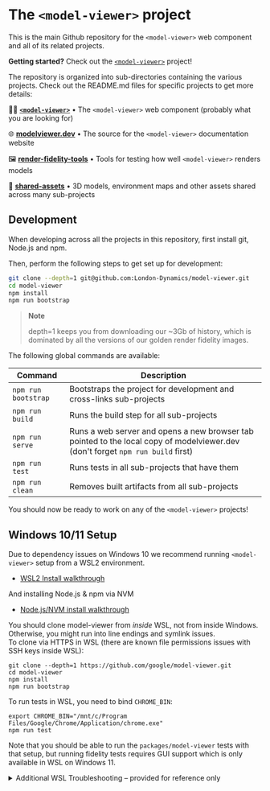 # The `<model-viewer>` project

This is the main Github repository for the `<model-viewer>` web component and
all of its related projects.

**Getting started?** Check out the [`<model-viewer>`](packages/model-viewer) project!

The repository is organized into sub-directories containing the various projects.
Check out the README.md files for specific projects to get more details:

👩‍🚀 **[`<model-viewer>`](packages/model-viewer)** • The `<model-viewer>` web component (probably what you are looking for)

🌐 **[modelviewer.dev](packages/modelviewer.dev)** • The source for the `<model-viewer>` documentation website

🖼 **[render-fidelity-tools](packages/render-fidelity-tools)** • Tools for testing how well `<model-viewer>` renders models

🎨 **[shared-assets](packages/shared-assets)** • 3D models, environment maps and other assets shared across many sub-projects

## Development

When developing across all the projects in this repository, first install git,
Node.js and npm.

Then, perform the following steps to get set up for development:

```sh
git clone --depth=1 git@github.com:London-Dynamics/model-viewer.git
cd model-viewer
npm install
npm run bootstrap
```

> **Note**
> 
> depth=1 keeps you from downloading our ~3Gb of history, which is dominated by all the versions of our golden render fidelity images.

The following global commands are available:

Command                        | Description
------------------------------ | -----------
`npm run bootstrap`            | Bootstraps the project for development and cross-links sub-projects
`npm run build`                | Runs the build step for all sub-projects
`npm run serve`                | Runs a web server and opens a new browser tab pointed to the local copy of modelviewer.dev (don't forget `npm run build` first)
`npm run test`                 | Runs tests in all sub-projects that have them
`npm run clean`                | Removes built artifacts from all sub-projects

You should now be ready to work on any of the `<model-viewer>` projects!

## Windows 10/11 Setup
Due to dependency issues on Windows 10 we recommend running `<model-viewer>` setup from a WSL2 environment.
 * [WSL2 Install walkthrough](https://docs.microsoft.com/en-us/windows/wsl/install-win10)

And installing Node.js & npm via NVM
 * [Node.js/NVM install walkthrough](https://docs.microsoft.com/en-us/windows/nodejs/setup-on-wsl2)

You should clone model-viewer from _inside_ WSL, not from inside Windows. Otherwise, you might run into line endings and symlink issues.  
To clone via HTTPS in WSL (there are known file permissions issues with SSH keys inside WSL):  
```
git clone --depth=1 https://github.com/google/model-viewer.git
cd model-viewer
npm install
npm run bootstrap
```

To run tests in WSL, you need to bind `CHROME_BIN`:
```
export CHROME_BIN="/mnt/c/Program Files/Google/Chrome/Application/chrome.exe"
npm run test
```

Note that you should be able to run the `packages/model-viewer` tests with that setup, but running fidelity tests requires GUI support which is only available in WSL on Windows 11.  

<details>
 <summary>Additional WSL Troubleshooting – provided for reference only</summary>
 
> These issues should not happen when you have followed the above WSL setup steps (clone via HTTPS, clone from inside WSL, bind CHROME_BIN). The notes here might be helpful if you're trying to develop model-viewer from inside Windows (not WSL) instead (not recommended).  

### Running Tests
Running `npm run test` requires an environment variable on WSL that points to `CHROME_BIN`.
You can set that via this command (this is the default Chrome install directory, might be somewhere else on your machine)
```
export CHROME_BIN="/mnt/c/Program Files/Google/Chrome/Application/chrome.exe"
npm run test
```

Tests in `packages/model-viewer` should now run properly; fidelity tests might still fail (see errors and potential workarounds below).

### Error: `/bin/bash^M: bad interpreter: No such file or directory`
**Symptom**
Running a .sh script, for example  `fetch-khronos-gltf-samples.sh`, throws an error message `/bin/bash^M: bad interpreter: No such file or directory`

Alternative error:  
```
! was unexpected at this time.
npm ERR! code ELIFECYCLE
npm ERR! errno 1
npm ERR! @google/model-viewer@1.10.1 prepare: `if [ ! -L './shared-assets' ]; then ln -s ../shared-assets ./shared-assets; fi && ../shared-assets/scripts/fetch-khronos-gltf-samples.sh`
```

**Solution**
This is caused by incorrect line endings in some of the .sh files due to git changing these on checkout on Windows (not inside WSL). It's recommended to clone the model-viewer repository from a WSL session.  

As a workaround, you can re-write line endings using the following command:  
```
sed -i -e 's/\r$//' ../shared-assets/scripts/fetch-khronos-gltf-samples.sh
```

### Error: `ERROR:browser_main_loop.cc(1409)] Unable to open X display.`
**Symptom**
When trying to `npm run test`, errors are logged similar to:
```
❌Fail to analyze scenario :khronos-IridescentDishWithOlives! Error message: ❌ Failed to capture model-viewer's screenshot
[836:836:0301/095227.204808:ERROR:browser_main_loop.cc(1409)] Unable to open X display.
```
Pupeteer tests need a display output; this means GUI support for WSL is required which seems to only be (easily) available on Windows 11, not Windows 10.  
https://docs.microsoft.com/de-de/windows/wsl/tutorials/gui-apps#install-support-for-linux-gui-apps

So, the workaround seems to be running Windows 11 (but not tested yet).

### Error: `ERROR: Task not found: "'watch:tsc"`
**Symptom**
Running `npm run dev` in `packages/model-viewer` on Windows throws error `ERROR: Task not found: "'watch:tsc"`.

**Solution**
(if you have one please make a PR!)

</details>
